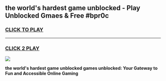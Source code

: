 
## the world's hardest game unblocked - Play Unblocked Gmaes & Free #bpr0c
<h3>
<a href="https://news.freeplayer.one?title=the_world's_hardest_game_unblocked&ref=24F">CLICK TO PLAY</a></h3>
<hr>

<h3>
<a href="https://news.freeplayer.one?title=the_world's_hardest_game_unblocked&ref=24F">CLICK 2 PLAY</a>
  
</h3>

<a href="https://news.freeplayer.one?title=the_world's_hardest_game_unblocked&ref=24F/"><img src="https://clearcache.store/games.png"></a>


**the world's hardest game unblocked games unblocked: Your Gateway to Fun and Accessible Online Gaming**
